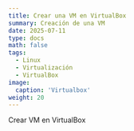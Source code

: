 ```yaml
---
title: Crear una VM en VirtualBox
summary: Creación de una VM 
date: 2025-07-11
type: docs
math: false
tags:
  - Linux
  - Virtualización
  - VirtualBox
image:
  caption: 'Virtualbox'
weight: 20
---
```


Crear VM en VirtualBox